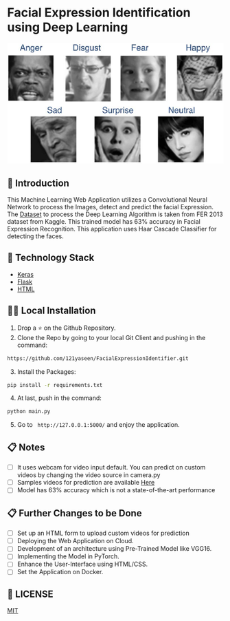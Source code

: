 # Facial Expression Identification using Deep Learning

<p align="center">
  <a href="https://github.com/121yaseen/FacialExpressionIdentifier">
  </a>

![](banner-1.png)<!-- -->
## 📌 Introduction

This Machine Learning Web Application utilizes a  Convolutional Neural Network to process the  Images, detect and predict the facial Expression. The [Dataset](https://www.kaggle.com/msambare/fer2013) to process the Deep Learning Algorithm is taken from FER 2013 dataset from Kaggle. This trained model has 63% accuracy in Facial Expression Recognition. This application uses Haar Cascade Classifier for detecting the faces. 



## 🏁 Technology Stack

* [Keras](http://keras.io/)
* [Flask](https://github.com/pallets/flask)
* [HTML](https://www.w3.org/TR/html52/)

## 🏃‍♂️ Local Installation

1. Drop a ⭐ on the Github Repository. 
2. Clone the Repo by going to your local Git Client and pushing in the command: 

```sh
https://github.com/121yaseen/FacialExpressionIdentifier.git
```

3. Install the Packages: 
```sh
pip install -r requirements.txt
```

4. At last, push in the command:
```sh
python main.py
```

5. Go to ` http://127.0.0.1:5000/` and enjoy the application.

## 📋 Notes

- [ ] It uses webcam for video input default. You can predict on custom videos by changing the video source in camera.py
- [ ] Samples videos for prediction are available [Here](https://drive.google.com/drive/folders/17I1RoxStQrYCxwKHWEMbv2kOos6yQJBF?usp=sharing)
- [ ] Model has 63% accuracy which is not a state-of-the-art performance

## 📋 Further Changes to be Done

- [ ] Set up an HTML form to upload custom videos for prediction 
- [ ] Deploying the Web Application on Cloud.
- [ ] Development of an architecture using Pre-Trained Model like VGG16.
- [ ] Implementing the Model in PyTorch.
- [ ] Enhance the User-Interface using HTML/CSS.
- [ ] Set the Application on Docker.

## 📜 LICENSE

[MIT](https://github.com/121yaseen/FacialExpressionIdentifier/blob/master/LICENSE)

